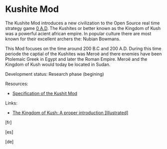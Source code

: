 # Kushite Mod

The Kushite Mod introduces a new civilization to the Open Source real time strategy game [0 A.D](https://play0ad.com/). The Kushites or better known as the Kingdom of Kush was a powerful acient african empire. In popular culture there are most known for their excellent archers the: Nubian Bowmans. 

This Mod focuses on the time around 200 B.C and 200 A.D. During this time periode the captial of the Kushites was Meroë and there enemies have been Ptolemaic Greek in Egypt and later the Roman Empire. Meroë and the Kingdom of Kush would today be located in Sudan.

Development status: Research phase (begining)

Resources: 
- [Specification of the Kushit Mod](docs/build/specification.pdf)

Links:
- [The Kingdom of Kush: A proper introduction [Illustrated]](https://wildfiregames.com/forum/index.php?/topic/21602-the-kingdom-of-kush-a-proper-introduction-illustrated)

[fr]

[es]

[de]

